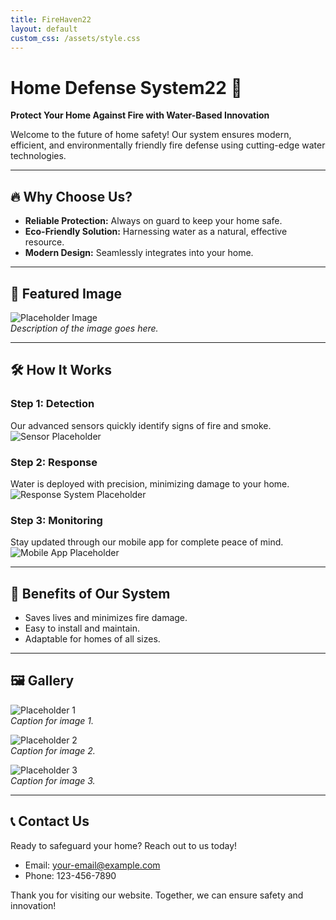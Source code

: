 ```yaml
---
title: FireHaven22
layout: default
custom_css: /assets/style.css
---
```


# Home Defense System22 🌊
**Protect Your Home Against Fire with Water-Based Innovation**

Welcome to the future of home safety! Our system ensures modern, efficient, and environmentally friendly fire defense using cutting-edge water technologies. 

---

## 🔥 Why Choose Us?
- **Reliable Protection:** Always on guard to keep your home safe.
- **Eco-Friendly Solution:** Harnessing water as a natural, effective resource.
- **Modern Design:** Seamlessly integrates into your home.

---

## 📸 Featured Image
![Placeholder Image](#)  
*Description of the image goes here.*

---

## 🛠 How It Works
### Step 1: Detection  
Our advanced sensors quickly identify signs of fire and smoke.  
![Sensor Placeholder](#)

### Step 2: Response  
Water is deployed with precision, minimizing damage to your home.  
![Response System Placeholder](#)

### Step 3: Monitoring  
Stay updated through our mobile app for complete peace of mind.  
![Mobile App Placeholder](#)

---

## 🌟 Benefits of Our System
- Saves lives and minimizes fire damage.
- Easy to install and maintain.
- Adaptable for homes of all sizes.

---

## 🖼 Gallery
![Placeholder 1](#)  
*Caption for image 1.*

![Placeholder 2](#)  
*Caption for image 2.*

![Placeholder 3](#)  
*Caption for image 3.*

---

## 📞 Contact Us
Ready to safeguard your home? Reach out to us today!  
- Email: [your-email@example.com](mailto:your-email@example.com)  
- Phone: 123-456-7890  

Thank you for visiting our website. Together, we can ensure safety and innovation!


